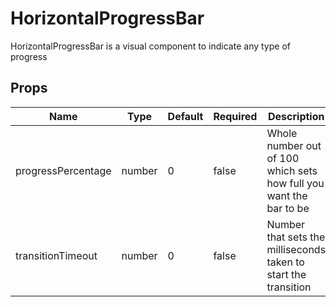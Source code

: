 # HorizontalProgressBar

HorizontalProgressBar is a visual component to indicate any type of progress


## Props
| Name               | Type   | Default | Required | Description                                                        |
| ------------------ | ------ | ------- | -------- | ------------------------------------------------------------------ |
| progressPercentage | number | 0       | false    | Whole number out of 100 which sets how full you want the bar to be |
| transitionTimeout  | number | 0       | false    | Number that sets the milliseconds taken to start the transition    |
